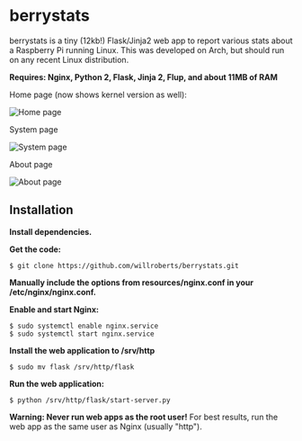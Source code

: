 berrystats
==========

berrystats is a tiny (12kb!) Flask/Jinja2 web app to report various stats about a Raspberry Pi running Linux.
This was developed on Arch, but should run on any recent Linux distribution.

**Requires: Nginx, Python 2, Flask, Jinja 2, Flup, and about 11MB of RAM**

Home page (now shows kernel version as well):

![Home page](https://raw.github.com/willroberts/berrystats/master/resources/preview_home.png)

System page

![System page](https://raw.github.com/willroberts/berrystats/master/resources/preview_system.png)

About page

![About page](https://raw.github.com/willroberts/berrystats/master/resources/preview_about.png)

Installation
------------

**Install dependencies.**

**Get the code:**

    $ git clone https://github.com/willroberts/berrystats.git

**Manually include the options from resources/nginx.conf in your /etc/nginx/nginx.conf.**

**Enable and start Nginx:**

    $ sudo systemctl enable nginx.service
    $ sudo systemctl start nginx.service

**Install the web application to /srv/http**

    $ sudo mv flask /srv/http/flask

**Run the web application:**

    $ python /srv/http/flask/start-server.py

**Warning: Never run web apps as the root user!** For best results, run the web app as the same user as Nginx (usually "http").
